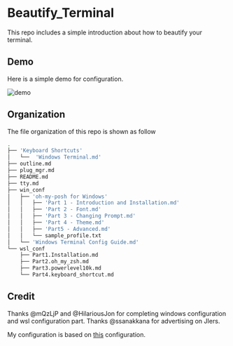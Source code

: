 # Beautify_Terminal

This repo includes a simple introduction about how to beautify your terminal.

## Demo

Here is a simple demo for configuration.

![demo](./pic/demo.jpg)

## Organization

The file organization of this repo is shown as follow

```zsh
.
├── 'Keyboard Shortcuts'
│   └──  'Windows Terminal.md'
├── outline.md
├── plug_mgr.md
├── README.md
├── tty.md
├── win_conf
│   ├── 'oh-my-posh for Windows'
│   │   ├── 'Part 1 - Introduction and Installation.md'
│   │   ├── 'Part 2 - Font.md'
│   │   ├── 'Part 3 - Changing Prompt.md'
│   │   ├── 'Part 4 - Theme.md'
│   │   ├── 'Part5 - Advanced.md'
│   │   └── sample_profile.txt
│   └── 'Windows Terminal Config Guide.md'
└── wsl_conf
    ├── Part1.Installation.md
    ├── Part2.oh_my_zsh.md
    ├── Part3.powerlevel10k.md
    └── Part4.keyboard_shortcut.md
```

## Credit

Thanks @mQzLjP and @HilariousJon for completing windows configuration and wsl configuration part. Thanks @ssanakkana for advertising on JIers.

My configuration is based on [this](https://drasite.com/dotfiles) configuration.
